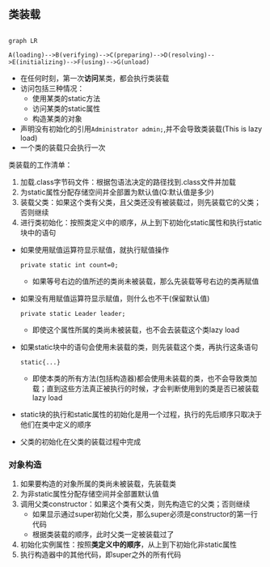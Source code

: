## 类装载



```mermaid

graph LR

A(loading)-->B(verifying)-->C(preparing)-->D(resolving)-->E(initializing)-->F(using)-->G(unload)
```



- 在任何时刻，第一次**访问**某类，都会执行类装载
- 访问包括三种情况：
  - 使用某类的static方法
  - 访问某类的static属性
  - 构造某类的对象
- 声明没有初始化的引用`Administrator admin;`,并不会导致类装载(This is lazy load)
- 一个类的装载只会执行一次

类装载的工作清单：

1. 加载.class字节码文件：根据包语法决定的路径找到.class文件并加载
2. 为static属性分配存储空间并全部置为默认值(Q:默认值是多少)
3. 装载父类：如果这个类有父类，且父类还没有被装载过，则先装载它的父类；否则继续
4. 进行类初始化：按照类定义中的顺序，从上到下初始化static属性和执行static块中的语句

- 如果使用赋值运算符显示赋值，就执行赋值操作

  ```
  private static int count=0;
  ```

  - 如果等号右边的值所述的类尚未被装载，那么先装载等号右边的类再赋值

- 如果没有用赋值运算符显示赋值，则什么也不干(保留默认值)

  ```
  private static Leader leader;
  ```

  - 即使这个属性所属的类尚未被装载，也不会去装载这个类lazy load

- 如果static块中的语句会使用未装载的类，则先装载这个类，再执行这条语句

  ```
  static{...}
  ```

  - 即使本类的所有方法(包括构造器)都会使用未装载的类，也不会导致类加载；直到这些方法真正被执行的时候，才会判断使用到的类是否已被装载lazy load

- static块的执行和static属性的初始化是用一个过程，执行的先后顺序只取决于他们在类中定义的顺序

- 父类的初始化在父类的装载过程中完成

### 对象构造

1. 如果要构造的对象所属的类尚未被装载，先装载类
2. 为非static属性分配存储空间并全部置默认值
3. 调用父类constructor：如果这个类有父类，则先构造它的父类；否则继续
   - 如果显示通过super初始化父类，那么super必须是constructor的第一行代码
   - 根据类装载的顺序，此时父类一定被装载过了
4. 初始化实例属性：按照**类定义中的顺序**，从上到下初始化非static属性
5. 执行构造器中的其他代码，即super之外的所有代码